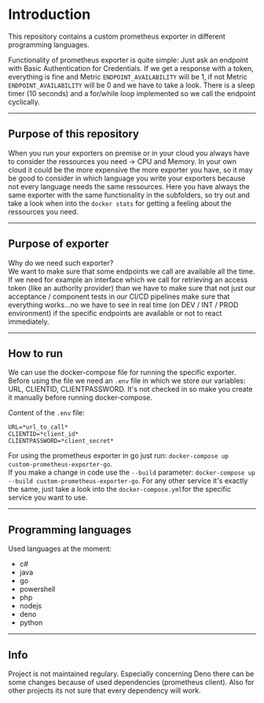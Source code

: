 # Introduction

This repository contains a custom prometheus exporter in different programming languages.

Functionality of prometheus exporter is quite simple: Just ask an endpoint with Basic Authentication for Credentials. If we get a response with a token, everything is fine and Metric `ENDPOINT_AVAILABILITY` will be 1, if not Metric `ENDPOINT_AVAILABILITY` will be 0 and we have to take a look. There is a sleep timer (10 seconds) and a for/while loop implemented so we call the endpoint cyclically.  
  
---

## Purpose of this repository 

When you run your exporters on premise or in your cloud you always have to consider the ressources you need -> CPU and Memory. In your own cloud it could be the more expensive the more exporter you have, so it may be good to consider in which language you write your exporters because not every language needs the same ressources. Here you have always the same exporter with the same functionality in the subfolders, so try out and take a look when into the `docker stats` for getting a feeling about the ressources you need.   

---

## Purpose of exporter 

Why do we need such exporter?   
We want to make sure that some endpoints we call are available all the time. If we need for example an interface which we call for retrieving an access token (like an authority provider) than we have to make sure that not just our acceptance / component tests in our CI/CD pipelines make sure that everything works...no we have to see in real time (on DEV / INT / PROD environment) if the specific endpoints are available or not to react immediately. 

---

## How to run

We can use the docker-compose file for running the specific exporter. Before using the file we need an `.env` file in which we store our variables: URL, CLIENTID, CLIENTPASSWORD. It's not checked in so make you create it manually before running docker-compose.

Content of the `.env` file: 

```
URL=*url_to_call*
CLIENTID=*client_id*
CLIENTPASSWORD=*client_secret*
```

For using the prometheus exporter in go just run: `docker-compose up custom-prometheus-exporter-go`.  
If you make a change in code use the `--build` parameter: `docker-compose up --build custom-prometheus-exporter-go`.
For any other service it's exactly the same, just take a look into the `docker-compose.yml`for the specific service you want to use. 

---

## Programming languages

Used languages at the moment: 
- c#
- java
- go
- powershell 
- php
- nodejs
- deno
- python

----

## Info

Project is not maintained regulary. Especially concerning Deno there can be some changes because of used dependencies (prometheus client). Also for other projects its not sure that every dependency will work.